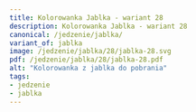 ```yaml
---
title: Kolorowanka Jablka - wariant 28
description: Kolorowanka Jablka - wariant 28
canonical: /jedzenie/jablka/
variant_of: jablka
image: /jedzenie/jablka/28/jablka-28.svg
pdf: /jedzenie/jablka/28/jablka-28.pdf
alt: "Kolorowanka z jablka do pobrania"
tags:
- jedzenie
- jablka
---
```

